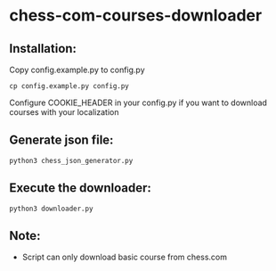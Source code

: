 # chess-com-courses-downloader

## Installation:
Copy config.example.py to config.py
```
cp config.example.py config.py
```
Configure COOKIE_HEADER in your config.py if you want to download courses with your localization

## Generate json file:
```
python3 chess_json_generator.py
```

## Execute the downloader:
```
python3 downloader.py
```

## Note:
* Script can only download basic course from chess.com  
